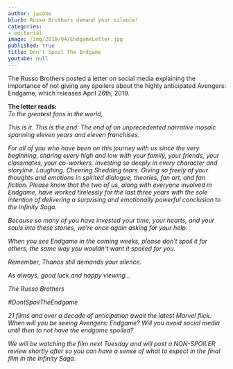 ```yaml
---
author: jasone
blurb: Russo Brothers demand your silence!
categories:
- editorial
image: /img/2019/04/EndgameLetter.jpg
published: true
title: Don't Spoil The Endgame
youtube: null
---
```


The Russo Brothers posted a letter on social media explaining the importance of not giving any spoilers about the highly anticipated Avengers: Endgame, which releases April 26th, 2019.

<b>The letter reads:</b><br>
<i>To the greatest fans in the world,

<i>This is it. This is the end. The end of an unprecedented narrative mosaic spanning eleven years and eleven franchises.

<i>For all of you who have been on this journey with us since the very beginning, sharing every high and low with your family, your friends, your classmates, your co-workers. Investing so deeply in every character and storyline. Laughing. Cheering Shedding tears. Giving so freely of your thoughts and emotions in spirited dialogue, theories, fan art, and fan fiction. Please know that the two of us, along with everyone involved in Endgame, have worked tirelessly for the last three years with the sole intention of delivering a surprising and emotionally powerful conclusion to the Infinity Saga.

<i>Because so many of you have invested your time, your hearts, and your souls into these stories, we’re once again asking for your help.

<i>When you see Endgame in the coming weeks, please don’t spoil it for others, the same way you wouldn’t want it spoiled for you.

<i>Remember, Thanos still demands your silence.

<i>As always, good luck and happy viewing…

<i>The Russo Brothers

<i>#DontSpoilTheEndgame

21 films and over a decade of anticipation await the latest Marvel flick. When will you be seeing Avengers: Endgame? Will you avoid social media until then to not have the endgame spoiled?

We will be watching the film next Tuesday and will post a NON-SPOILER review shortly after so you can have a sense of what to expect in the final film in the Infinity Saga.